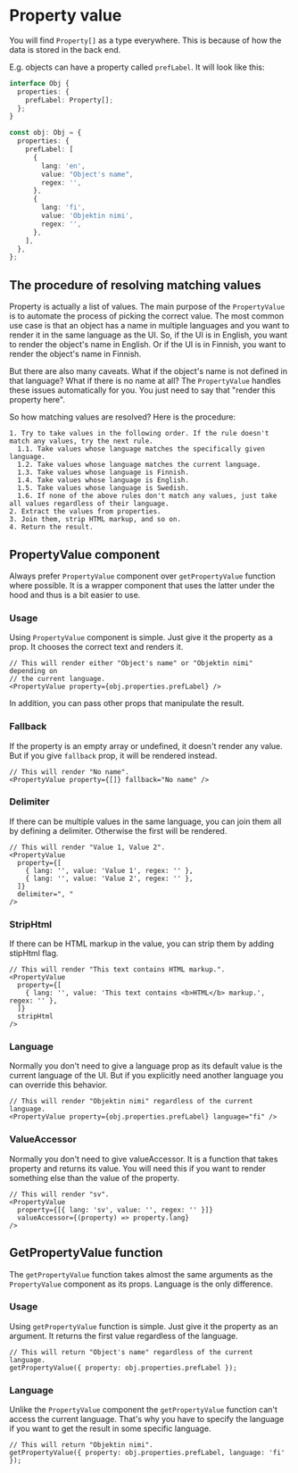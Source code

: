 # Property value

You will find `Property[]` as a type everywhere. This is because of how the data
is stored in the back end.

E.g. objects can have a property called `prefLabel`. It will look like this:

```ts
interface Obj {
  properties: {
    prefLabel: Property[];
  };
}

const obj: Obj = {
  properties: {
    prefLabel: [
      {
        lang: 'en',
        value: "Object's name",
        regex: '',
      },
      {
        lang: 'fi',
        value: 'Objektin nimi',
        regex: '',
      },
    ],
  },
};
```

## The procedure of resolving matching values

Property is actually a list of values. The main purpose of the `PropertyValue`
is to automate the process of picking the correct value. The most common use
case is that an object has a name in multiple languages and you want to render
it in the same language as the UI. So, if the UI is in English, you want to
render the object's name in English. Or if the UI is in Finnish, you want to
render the object's name in Finnish.

But there are also many caveats. What if the object's name is not defined in
that language? What if there is no name at all? The `PropertyValue` handles
these issues automatically for you. You just need to say that "render this
property here".

So how matching values are resolved? Here is the procedure:

```
1. Try to take values in the following order. If the rule doesn't match any values, try the next rule.
  1.1. Take values whose language matches the specifically given language.
  1.2. Take values whose language matches the current language.
  1.3. Take values whose language is Finnish.
  1.4. Take values whose language is English.
  1.5. Take values whose language is Swedish.
  1.6. If none of the above rules don't match any values, just take all values regardless of their language.
2. Extract the values from properties.
3. Join them, strip HTML markup, and so on.
4. Return the result.
```

## PropertyValue component

Always prefer `PropertyValue` component over `getPropertyValue` function where
possible. It is a wrapper component that uses the latter under the hood and thus
is a bit easier to use.

### Usage

Using `PropertyValue` component is simple. Just give it the property as a prop.
It chooses the correct text and renders it.

```tsx
// This will render either "Object's name" or "Objektin nimi" depending on
// the current language.
<PropertyValue property={obj.properties.prefLabel} />
```

In addition, you can pass other props that manipulate the result.

### Fallback

If the property is an empty array or undefined, it doesn't render any value. But
if you give `fallback` prop, it will be rendered instead.

```tsx
// This will render "No name".
<PropertyValue property={[]} fallback="No name" />
```

### Delimiter

If there can be multiple values in the same language, you can join them all by
defining a delimiter. Otherwise the first will be rendered.

```tsx
// This will render "Value 1, Value 2".
<PropertyValue
  property={[
    { lang: '', value: 'Value 1', regex: '' },
    { lang: '', value: 'Value 2', regex: '' },
  ]}
  delimiter=", "
/>
```

### StripHtml

If there can be HTML markup in the value, you can strip them by adding stipHtml
flag.

```tsx
// This will render "This text contains HTML markup.".
<PropertyValue
  property={[
    { lang: '', value: 'This text contains <b>HTML</b> markup.', regex: '' },
  ]}
  stripHtml
/>
```

### Language

Normally you don't need to give a language prop as its default value is
the current language of the UI. But if you explicitly need another language you
can override this behavior.

```tsx
// This will render "Objektin nimi" regardless of the current language.
<PropertyValue property={obj.properties.prefLabel} language="fi" />
```

### ValueAccessor

Normally you don't need to give valueAccessor. It is a function that takes
property and returns its value. You will need this if you want to render
something else than the value of the property.

```tsx
// This will render "sv".
<PropertyValue
  property={[{ lang: 'sv', value: '', regex: '' }]}
  valueAccessor={(property) => property.lang}
/>
```

## GetPropertyValue function

The `getPropertyValue` function takes almost the same arguments as
the `PropertyValue` component as its props. Language is the only difference.

### Usage

Using `getPropertyValue` function is simple. Just give it the property as
an argument. It returns the first value regardless of the language.

```tsx
// This will return "Object's name" regardless of the current language.
getPropertyValue({ property: obj.properties.prefLabel });
```

### Language

Unlike the `PropertyValue` component the `getPropertyValue` function can't
access the current language. That's why you have to specify the language if you
want to get the result in some specific language.

```tsx
// This will return "Objektin nimi".
getPropertyValue({ property: obj.properties.prefLabel, language: 'fi' });
```
